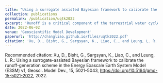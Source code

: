 ```yaml
---
title: "Using a surrogate assisted Bayesian framework to calibrate the runoff generation scheme in the Energy Exascale Earth System Model E3SM v1"
collection: publications
permalink: /publication/uqtk2022
excerpt: 'Runoff is a critical component of the terrestrial water cycle, and Earth system models (ESMs) are essential tools to study its spatiotemporal variability. Runoff schemes in ESMs typically include many parameters so that model calibration is necessary to improve the accuracy of simulated runoff. However, runoff calibration at a global scale is challenging because of the high computational cost and the lack of reliable observational datasets. In this study, we calibrated 11 runoff relevant parameters in the Energy Exascale Earth System Model (E3SM) Land Model (ELM) using a surrogate-assisted Bayesian framework. First, the polynomial chaos expansion machinery with Bayesian compressed sensing is used to construct computationally inexpensive surrogate models for ELM-simulated runoff at 0.5 × 0.5 for 1991–2010. The error metric between the ELM simulations and the benchmark data is selected to construct the surrogates, which facilitates efficient calibration and avoids the more conventional, but challenging, construction of high-dimensional surrogates for the ELM simulated runoff. Second, the Sobol index sensitivity analysis is performed using the surrogate models to identify the most sensitive parameters, and our results show that, in most regions, ELM-simulated runoff is strongly sensitive to 3 of the 11 uncertain parameters. Third, a Bayesian method is used to infer the optimal values of the most sensitive parameters using an observation based global runoff dataset as the benchmark. Our results show that model performance is significantly improved with the inferred parameter values. Although the parametric uncertainty of simulated runoff is reduced after the parameter inference, it remains comparable to the multimodel ensemble uncertainty represented by the global hydrological models in ISMIP2a. Additionally, the annual global runoff trend during the simulation period is not well constrained by the inferred parameter values, suggesting the importance of including parametric uncertainty in future runoff projections.'
date: 2022-06-02
venue: 'Geoscientific Model Development'
paperurl: 'http://changliao.github.io/files/uqtk2022.pdf'
citation: 'Xu, D., Bisht, G., Sargsyan, K., Liao, C., and Leung, L. R.: Using a surrogate-assisted Bayesian framework to calibrate the runoff-generation scheme in the Energy Exascale Earth System Model (E3SM) v1, Geosci. Model Dev., 15, 5021–5043, https://doi.org/10.5194/gmd-15-5021-2022, 2022.'
---
```



Recommended citation: Xu, D., Bisht, G., Sargsyan, K., Liao, C., and Leung, L. R.: Using a surrogate-assisted Bayesian framework to calibrate the runoff-generation scheme in the Energy Exascale Earth System Model (E3SM) v1, Geosci. Model Dev., 15, 5021–5043, https://doi.org/10.5194/gmd-15-5021-2022, 2022.